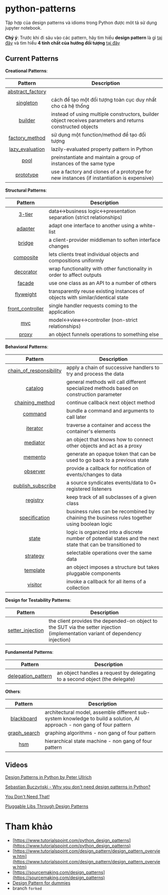 python-patterns
===============

Tập hợp của design patterns và idioms trong Python được môt tả sử dụng jupyter notebook.

**Chý ý**: Trước khi đi sâu vào các pattern, hãy tìm hiểu **design pattern** là gì [tại đây](https://phungxuananh.github.io/programing/design-pattern-definition/) và tìm hiểu **4 tính chất của hướng đối tượng** [tại đây](documents/oop.ipynb)

Current Patterns
----------------

__Creational Patterns__:

| Pattern | Description |
|:-------:| ----------- |
| [abstract_factory](creational/abstract_factory.ipynb) |  |
| [singleton](creational/singleton.ipynb) | cách để tạo một đối tượng toàn cục duy nhất cho cả hệ thống |
| [builder](creational/builder.ipynb) | instead of using multiple constructors, builder object receives parameters and returns constructed objects |
| [factory_method](creational/factory-pattern.ipynb) | sử dụng một function/method để tạo đối tượng |
| [lazy_evaluation](creational/lazy_evaluation.ipynb) | lazily-evaluated property pattern in Python |
| [pool](creational/pool.ipynb) | preinstantiate and maintain a group of instances of the same type |
| [prototype](creational/prototype.ipynb) | use a factory and clones of a prototype for new instances (if instantiation is expensive) |

__Structural Patterns__:

| Pattern | Description |
|:-------:| ----------- |
| [3-tier](patterns/structural/3-tier.ipynb) | data<->business logic<->presentation separation (strict relationships) |
| [adapter](patterns/structural/adapter.ipynb) | adapt one interface to another using a white-list |
| [bridge](patterns/structural/bridge.ipynb) | a client-provider middleman to soften interface changes |
| [composite](patterns/structural/composite.ipynb) | lets clients treat individual objects and compositions uniformly |
| [decorator](patterns/structural/decorator.ipynb) | wrap functionality with other functionality in order to affect outputs |
| [facade](patterns/structural/facade.ipynb) | use one class as an API to a number of others |
| [flyweight](patterns/structural/flyweight.ipynb) | transparently reuse existing instances of objects with similar/identical state |
| [front_controller](patterns/structural/front_controller.ipynb) | single handler requests coming to the application |
| [mvc](patterns/structural/mvc.ipynb) | model<->view<->controller (non-strict relationships) |
| [proxy](patterns/structural/proxy.ipynb) | an object funnels operations to something else |

__Behavioral Patterns__:

| Pattern | Description |
|:-------:| ----------- |
| [chain_of_responsibility](patterns/behavioral/chain_of_responsibility.ipynb) | apply a chain of successive handlers to try and process the data |
| [catalog](patterns/behavioral/catalog.ipynb) | general methods will call different specialized methods based on construction parameter |
| [chaining_method](patterns/behavioral/chaining_method.ipynb) | continue callback next object method |
| [command](patterns/behavioral/command.ipynb) | bundle a command and arguments to call later |
| [iterator](patterns/behavioral/iterator.ipynb) | traverse a container and access the container's elements |
| [mediator](patterns/behavioral/mediator.ipynb) | an object that knows how to connect other objects and act as a proxy |
| [memento](patterns/behavioral/memento.ipynb) | generate an opaque token that can be used to go back to a previous state |
| [observer](patterns/behavioral/observer.ipynb) | provide a callback for notification of events/changes to data |
| [publish_subscribe](patterns/behavioral/publish_subscribe.ipynb) | a source syndicates events/data to 0+ registered listeners |
| [registry](patterns/behavioral/registry.ipynb) | keep track of all subclasses of a given class |
| [specification](patterns/behavioral/specification.ipynb) |  business rules can be recombined by chaining the business rules together using boolean logic |
| [state](patterns/behavioral/state.ipynb) | logic is organized into a discrete number of potential states and the next state that can be transitioned to |
| [strategy](patterns/behavioral/strategy.ipynb) | selectable operations over the same data |
| [template](patterns/behavioral/template.ipynb) | an object imposes a structure but takes pluggable components |
| [visitor](patterns/behavioral/visitor.ipynb) | invoke a callback for all items of a collection |

__Design for Testability Patterns__:

| Pattern | Description |
|:-------:| ----------- |
| [setter_injection](patterns/dft/setter_injection.ipynb) | the client provides the depended-on object to the SUT via the setter injection (implementation variant of dependency injection) |

__Fundamental Patterns__:

| Pattern | Description |
|:-------:| ----------- |
| [delegation_pattern](patterns/fundamental/delegation_pattern.ipynb) | an object handles a request by delegating to a second object (the delegate) |

__Others__:

| Pattern | Description |
|:-------:| ----------- |
| [blackboard](patterns/other/blackboard.ipynb) | architectural model, assemble different sub-system knowledge to build a solution, AI approach - non gang of four pattern |
| [graph_search](patterns/other/graph_search.ipynb) | graphing algorithms - non gang of four pattern |
| [hsm](patterns/other/hsm/hsm.ipynb) | hierarchical state machine - non gang of four pattern |


Videos
------
[Design Patterns in Python by Peter Ullrich](https://www.youtube.com/watch?v=bsyjSW46TDg)

[Sebastian Buczyński - Why you don't need design patterns in Python?](https://www.youtube.com/watch?v=G5OeYHCJuv0)

[You Don't Need That!](https://www.youtube.com/watch?v=imW-trt0i9I)

[Pluggable Libs Through Design Patterns](https://www.youtube.com/watch?v=PfgEU3W0kyU)

# Tham khảo 

- [https://www.tutorialspoint.com/python_design_patterns](https://www.tutorialspoint.com/python_design_patterns)
- [https://www.tutorialspoint.com/design_pattern/design_pattern_overview.htm](https://www.tutorialspoint.com/design_pattern/design_pattern_overview.htm)
- [https://sourcemaking.com/design_patterns](https://sourcemaking.com/design_patterns)
- [Design Pattern for dummies](https://tedu.com.vn/design-pattern/chuong-1-tong-quan-cac-mau-design-pattern-45.html)
-  branch `forked`
